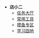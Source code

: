 - **店小二**
  - [任务大厅](/Home.md)
  - [常用工具](/Technical.md)
  - [摸鱼专区](/Entertainment.md)
  - [学习园地](/Learning.md)
